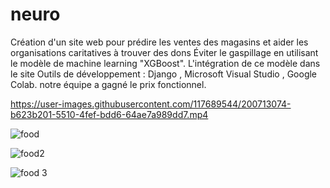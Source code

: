 # neuro

Création d'un site web pour prédire les ventes des magasins et aider les organisations
caritatives à trouver des dons
Éviter le gaspillage en utilisant le modèle de machine learning "XGBoost".
L'intégration de ce modèle dans le site
Outils de développement : Django , Microsoft Visual Studio , Google Colab.
notre équipe a gagné le prix fonctionnel.

https://user-images.githubusercontent.com/117689544/200713074-b623b201-5510-4fef-bdd6-64ae7a989dd7.mp4

![food](https://user-images.githubusercontent.com/117689544/200713170-4482127d-4047-4f98-a3eb-176464d1ced1.png)

![food2](https://user-images.githubusercontent.com/117689544/200713246-485ec932-eb34-4c13-b11f-a3c46604acec.png)

![food 3](https://user-images.githubusercontent.com/117689544/200713257-0077e8db-ceb9-438a-a4e3-b5aebad56e88.png)
